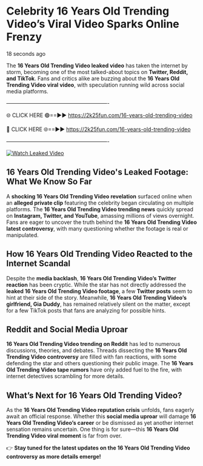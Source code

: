# Celebrity 16 Years Old Trending Video’s Viral Video Sparks Online Frenzy

18 seconds ago

The **16 Years Old Trending Video leaked video** has taken the internet by storm, becoming one of the most talked-about topics on **Twitter, Reddit, and TikTok**. Fans and critics alike are buzzing about the **16 Years Old Trending Video viral video**, with speculation running wild across social media platforms.

———————————————————-

🌐 CLICK HERE 🟢==►► https://2k25fun.com/16-years-old-trending-video

🔴 CLICK HERE 🌐==►► https://2k25fun.com/16-years-old-trending-video

———————————————————-

[![Watch Leaked Video](https://miro.medium.com/v2/resize:fit:828/format:webp/1*cilzJN44JGOrTw9NJCrNHA.gif "Watch Leaked Video")](https://2k25fun.com/16-years-old-trending-video)

## **16 Years Old Trending Video's Leaked Footage: What We Know So Far**  
A **shocking 16 Years Old Trending Video revelation** surfaced online when an **alleged private clip** featuring the celebrity began circulating on multiple platforms. The **16 Years Old Trending Video trending news** quickly spread on **Instagram, Twitter, and YouTube**, amassing millions of views overnight. Fans are eager to uncover the truth behind the **16 Years Old Trending Video latest controversy**, with many questioning whether the footage is real or manipulated.  

## **How 16 Years Old Trending Video Reacted to the Internet Scandal**  
Despite the **media backlash**, **16 Years Old Trending Video’s Twitter reaction** has been cryptic. While the star has not directly addressed the **leaked 16 Years Old Trending Video footage**, a few **Twitter posts** seem to hint at their side of the story. Meanwhile, **16 Years Old Trending Video’s girlfriend, Gia Duddy**, has remained relatively silent on the matter, except for a few TikTok posts that fans are analyzing for possible hints.  

## **Reddit and Social Media Uproar**  
**16 Years Old Trending Video trending on Reddit** has led to numerous discussions, theories, and debates. Threads dissecting the **16 Years Old Trending Video controversy** are filled with fan reactions, with some defending the star and others questioning their public image. The **16 Years Old Trending Video tape rumors** have only added fuel to the fire, with internet detectives scrambling for more details.  

## **What’s Next for 16 Years Old Trending Video?**  
As the **16 Years Old Trending Video reputation crisis** unfolds, fans eagerly await an official response. Whether this **social media uproar** will damage **16 Years Old Trending Video’s career** or be dismissed as yet another internet sensation remains uncertain. One thing is for sure—this **16 Years Old Trending Video viral moment** is far from over.  

👉 **Stay tuned for the latest updates on the 16 Years Old Trending Video controversy as more details emerge!**  